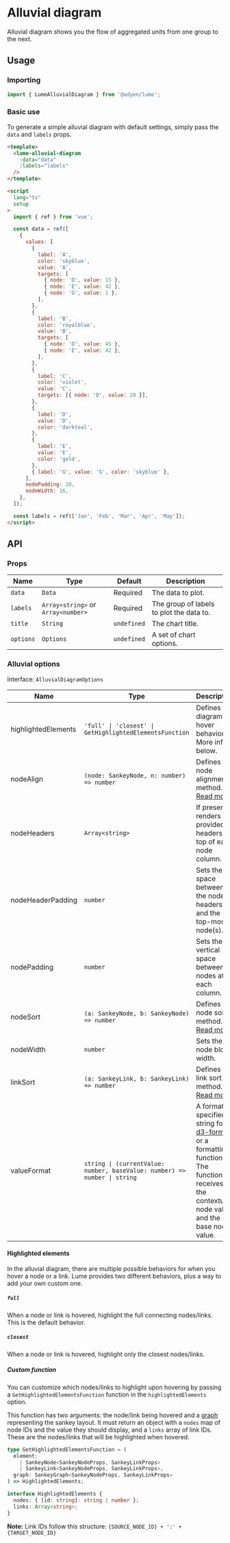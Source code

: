 # Alluvial diagram

Alluvial diagram shows you the flow of aggregated units from one group to the next.

## Usage

### Importing

```ts
import { LumeAlluvialDiagram } from '@adyen/lume';
```

### Basic use

To generate a simple alluvial diagram with default settings, simply pass the `data` and `labels` props.

```html
<template>
  <lume-alluvial-diagram
    :data="data"
    :labels="labels"
  />
</template>

<script
  lang="ts"
  setup
>
  import { ref } from 'vue';

  const data = ref([
    {
      values: [
        {
          label: 'A',
          color: 'skyblue',
          value: 'A',
          targets: [
            { node: 'D', value: 15 },
            { node: 'E', value: 42 },
            { node: 'G', value: 1 },
          ],
        },
        {
          label: 'B',
          color: 'royalblue',
          value: 'B',
          targets: [
            { node: 'D', value: 45 },
            { node: 'E', value: 42 },
          ],
        },
        {
          label: 'C',
          color: 'violet',
          value: 'C',
          targets: [{ node: 'D', value: 20 }],
        },
        {
          label: 'D',
          value: 'D',
          color: 'darkteal',
        },
        {
          label: 'E',
          value: 'E',
          color: 'gold',
        },
        { label: 'G', value: 'G', color: 'skyblue' },
      ],
      nodePadding: 20,
      nodeWidth: 16,
    },
  ]);

  const labels = ref(['Jan', 'Feb', 'Mar', 'Apr', 'May']);
</script>
```

## API

### Props

| Name      | Type                               | Default     | Description                              |
| --------- | ---------------------------------- | ----------- | ---------------------------------------- |
| `data`    | `Data`                             | Required    | The data to plot.                        |
| `labels`  | `Array<string>` or `Array<number>` | Required    | The group of labels to plot the data to. |
| `title`   | `String`                           | `undefined` | The chart title.                         |
| `options` | `Options`                          | `undefined` | A set of chart options.                  |

### Alluvial options

Interface: `AlluvialDiagramOptions`

| Name                | Type                                                                      | Description                                                                                                                                                                   |
| ------------------- | ------------------------------------------------------------------------- | ----------------------------------------------------------------------------------------------------------------------------------------------------------------------------- |
| highlightedElements | `'full' \| 'closest' \| GetHighlightedElementsFunction`                   | Defines the diagram's hover behavior. More info below.                                                                                                                        |
| nodeAlign           | `(node: SankeyNode, n: number) => number`                                 | Defines the node alignment method. [Read more](https://github.com/d3/d3-sankey#sankey_nodeAlign)                                                                              |
| nodeHeaders         | `Array<string>`                                                           | If present, renders the provided headers on top of each node column.                                                                                                          |
| nodeHeaderPadding   | `number`                                                                  | Sets the space between the node headers and the top-most node(s).                                                                                                             |
| nodePadding         | `number`                                                                  | Sets the vertical space between nodes at each column.                                                                                                                         |
| nodeSort            | `(a: SankeyNode, b: SankeyNode) => number`                                | Defines the node sort method. [Read more](https://github.com/d3/d3-sankey#sankey_nodeSort)                                                                                    |
| nodeWidth           | `number`                                                                  | Sets the node block width.                                                                                                                                                    |
| linkSort            | `(a: SankeyLink, b: SankeyLink) => number`                                | Defines the link sort method. [Read more](https://github.com/d3/d3-sankey#sankey_linkSort)                                                                                    |
| valueFormat         | `string \| (currentValue: number, baseValue: number) => number \| string` | A format specifier string for [d3-format](https://github.com/d3/d3-format) or a formatting function. The function receives the contextual node value and the base node value. |

#### Highlighted elements

In the alluvial diagram, there are multiple possible behaviors for when you hover a node or a link. Lume provides two different behaviors, plus a way to add your own custom one.

##### `full`

When a node or link is hovered, highlight the full connecting nodes/links. This is the default behavior.

<!-- TODO: Add example image -->

##### `closest`

When a node or link is hovered, highlight only the closest nodes/links.

<!-- TODO: Add example image -->

##### Custom function

You can customize which nodes/links to highlight upon hovering by passing a `GetHighlightedElementsFunction` function in the `highlightedElements` option.

This function has two arguments: the node/link being hovered and a [graph](https://github.com/DefinitelyTyped/DefinitelyTyped/blob/master/types/d3-sankey/index.d.ts#L172) representing the sankey layout.
It must return an object with a `nodes` map of node IDs and the value they should display, and a `links` array of link IDs. These are the nodes/links that will be highlighted when hovered.

```ts
type GetHighlightedElementsFunction = (
  element:
    | SankeyNode<SankeyNodeProps, SankeyLinkProps>
    | SankeyLink<SankeyNodeProps, SankeyLinkProps>,
  graph: SankeyGraph<SankeyNodeProps, SankeyLinkProps>
) => HighlightedElements;

interface HighlightedElements {
  nodes: { [id: string]: string | number };
  links: Array<string>;
}
```

**Note:** Link IDs follow this structure: `{SOURCE_NODE_ID} + ':' + {TARGET_NODE_ID}`
